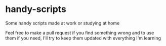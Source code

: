 # handy-scripts
Some handy scripts made at work or studying at home

Feel free to make a pull request if you find something wrong and to use them if you need,
I'll try to keep them updated with everything I'm learning
